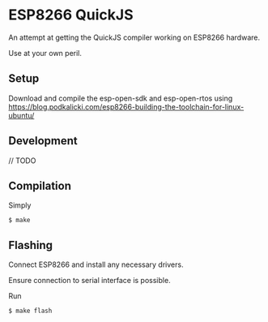# ESP8266 QuickJS

An attempt at getting the QuickJS compiler working on ESP8266 hardware.

Use at your own peril.

## Setup

Download and compile the esp-open-sdk and esp-open-rtos using https://blog.podkalicki.com/esp8266-building-the-toolchain-for-linux-ubuntu/

## Development

// TODO

## Compilation

Simply

```
$ make
```

## Flashing

Connect ESP8266 and install any necessary drivers.

Ensure connection to serial interface is possible.

Run

```
$ make flash
```
